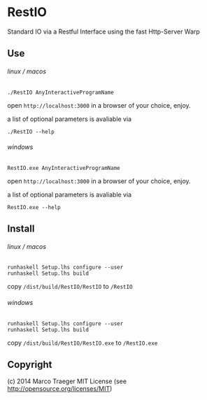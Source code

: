 RestIO
======

Standard IO via a Restful Interface using the fast Http-Server Warp

Use
------

###### linux / macos

```
./RestIO AnyInteractiveProgramName
```

open `http://localhost:3000` in a browser of your choice, enjoy.

a list of optional parameters is avaliable via
```
./RestIO --help
```

###### windows

```
RestIO.exe AnyInteractiveProgramName
```

open `http://localhost:3000` in a browser of your choice, enjoy.

a list of optional parameters is avaliable via
```
RestIO.exe --help
```

Install
------

###### linux / macos

```
runhaskell Setup.lhs configure --user
runhaskell Setup.lhs build
```

copy `/dist/build/RestIO/RestIO` to `/RestIO`

###### windows

```
runhaskell Setup.lhs configure --user
runhaskell Setup.lhs build
```

copy `/dist/build/RestIO/RestIO.exe` to `/RestIO.exe`

Copyright
------

(c) 2014 Marco Traeger
MIT License (see http://opensource.org/licenses/MIT)
